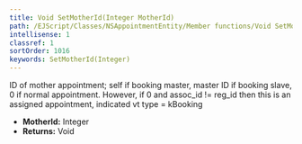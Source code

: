 ```yaml
---
title: Void SetMotherId(Integer MotherId)
path: /EJScript/Classes/NSAppointmentEntity/Member functions/Void SetMotherId(Integer p_0)
intellisense: 1
classref: 1
sortOrder: 1016
keywords: SetMotherId(Integer)
---
```



ID of mother appointment; self if booking master, master ID if booking slave, 0 if normal appointment. However, if 0 and assoc\_id != reg\_id then this is an assigned appointment, indicated vt type = kBooking



* **MotherId:** Integer
* **Returns:** Void


